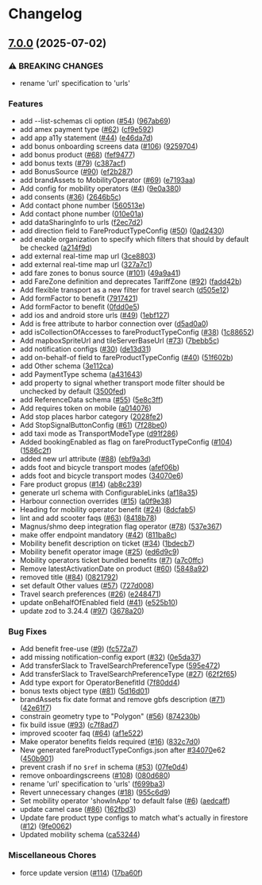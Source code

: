 # Changelog

## [7.0.0](https://github.com/AtB-AS/config-specs/compare/v2.0.0...v7.0.0) (2025-07-02)


### ⚠ BREAKING CHANGES

* rename 'url' specification to 'urls'

### Features

* add --list-schemas cli option ([#54](https://github.com/AtB-AS/config-specs/issues/54)) ([967ab69](https://github.com/AtB-AS/config-specs/commit/967ab69cbb90aa7ab0160efe9cca53498b401aa2))
* add amex payment type ([#62](https://github.com/AtB-AS/config-specs/issues/62)) ([cf9e592](https://github.com/AtB-AS/config-specs/commit/cf9e59213b0e99cdc83e5a136ea4e38436c2135a))
* add app a11y statement ([#44](https://github.com/AtB-AS/config-specs/issues/44)) ([e46da7d](https://github.com/AtB-AS/config-specs/commit/e46da7d859d6a660b74bb7113c4bb3cfb0099823))
* add bonus onboarding screens data ([#106](https://github.com/AtB-AS/config-specs/issues/106)) ([9259704](https://github.com/AtB-AS/config-specs/commit/9259704a81786c21d90d7562d1f9a5b7529c0ee4))
* add bonus product ([#68](https://github.com/AtB-AS/config-specs/issues/68)) ([fef9477](https://github.com/AtB-AS/config-specs/commit/fef94774b3a1cac9f601dd61dd5ea9f472eb97be))
* add bonus texts ([#79](https://github.com/AtB-AS/config-specs/issues/79)) ([c387acf](https://github.com/AtB-AS/config-specs/commit/c387acf93b73bf46e0e7a90b5c6d8aebbe7af051))
* add BonusSource ([#90](https://github.com/AtB-AS/config-specs/issues/90)) ([ef2b287](https://github.com/AtB-AS/config-specs/commit/ef2b28711b2e24a48b8f8ee27ea52ee51cd56c6d))
* add brandAssets to MobilityOperator ([#69](https://github.com/AtB-AS/config-specs/issues/69)) ([e7193aa](https://github.com/AtB-AS/config-specs/commit/e7193aa455b282c5738c0eeb8ff3d2dacf07ae6a))
* Add config for mobility operators ([#4](https://github.com/AtB-AS/config-specs/issues/4)) ([9e0a380](https://github.com/AtB-AS/config-specs/commit/9e0a380bfff26e51106b7f989104ea4d6d8ab03f))
* add consents ([#36](https://github.com/AtB-AS/config-specs/issues/36)) ([2646b5c](https://github.com/AtB-AS/config-specs/commit/2646b5c4469e17937c6bfedd0c0ab889213ec6b7))
* Add contact phone number ([560513e](https://github.com/AtB-AS/config-specs/commit/560513edb6f4abe204c609a9e9afc1348414b6cf))
* Add contact phone number ([010e01a](https://github.com/AtB-AS/config-specs/commit/010e01a5540da127daeecce45d65bc44c6d41ccb))
* add dataSharingInfo to urls ([f2ec7d2](https://github.com/AtB-AS/config-specs/commit/f2ec7d2e8e4c1a4c1ca34c5a5aef431fb7b8461f))
* add direction field to FareProductTypeConfig ([#50](https://github.com/AtB-AS/config-specs/issues/50)) ([0ad2430](https://github.com/AtB-AS/config-specs/commit/0ad243002ac31e32a944725e6bb1f0bd211dbfaf))
* add enable organization to specify which filters that should by default be checked ([a214f9d](https://github.com/AtB-AS/config-specs/commit/a214f9dd216eabd8207fdab229b3b406e14c2da2))
* add external real-time map url ([3ce8803](https://github.com/AtB-AS/config-specs/commit/3ce88033aee2bc4b9b64c07c6209864713d666ad))
* add external real-time map url ([327a7c1](https://github.com/AtB-AS/config-specs/commit/327a7c19fabb1ddeba1f2109088457cb50a6b9e8))
* add fare zones to bonus source ([#101](https://github.com/AtB-AS/config-specs/issues/101)) ([49a9a41](https://github.com/AtB-AS/config-specs/commit/49a9a41d8384ba439b7e996dc47f765660c1de37))
* add FareZone definition and deprecates TariffZone ([#92](https://github.com/AtB-AS/config-specs/issues/92)) ([fadd42b](https://github.com/AtB-AS/config-specs/commit/fadd42bfd67eb785474e3cb01f529d9cb85a739d))
* Add flexible transport as a new filter for travel search ([d505e12](https://github.com/AtB-AS/config-specs/commit/d505e12c8bab610697320ed2f922003d0467f104))
* Add formFactor to benefit ([7917421](https://github.com/AtB-AS/config-specs/commit/791742168c47465edc4f70afaab2656a79fb4196))
* Add formFactor to benefit ([0fdd0e5](https://github.com/AtB-AS/config-specs/commit/0fdd0e5d67f54642eeeb39f9a238b1cbfea09c55))
* add ios and android store urls ([#49](https://github.com/AtB-AS/config-specs/issues/49)) ([1ebf127](https://github.com/AtB-AS/config-specs/commit/1ebf1276463b5baecb84376a2e519183375bc00f))
* Add is free attribute to harbor connection over ([d5ad0a0](https://github.com/AtB-AS/config-specs/commit/d5ad0a0164c666d3412d971b8d12218fa50b9408))
* add isCollectionOfAccesses to fareProductTypeConfig ([#38](https://github.com/AtB-AS/config-specs/issues/38)) ([1c88652](https://github.com/AtB-AS/config-specs/commit/1c88652f1e44fe26b3a5011678ec1a8ad0f649d2))
* Add mapboxSpriteUrl and tileServerBaseUrl ([#73](https://github.com/AtB-AS/config-specs/issues/73)) ([7bebb5c](https://github.com/AtB-AS/config-specs/commit/7bebb5cfe2b05781f726af80683c7b390ae49d34))
* add notification configs ([#30](https://github.com/AtB-AS/config-specs/issues/30)) ([de13d31](https://github.com/AtB-AS/config-specs/commit/de13d31a9a796cb73da163c32d8b45682be9efa0))
* add on-behalf-of field to fareProductTypeConfig ([#40](https://github.com/AtB-AS/config-specs/issues/40)) ([51f602b](https://github.com/AtB-AS/config-specs/commit/51f602bc336ae702ff0c1dc01450f6356576cfd3))
* add Other schema ([3e112ca](https://github.com/AtB-AS/config-specs/commit/3e112cab9dc3675ebf1378abb9b8a40f12eec4bc))
* add PaymentType schema ([a431643](https://github.com/AtB-AS/config-specs/commit/a431643d3c149ba2a7cb9e1f37f58c0018e849a1))
* add property to signal whether transport mode filter should be unchecked by default ([3500fed](https://github.com/AtB-AS/config-specs/commit/3500fed11c6f9adb081093eb147ceed359ed68f4))
* add ReferenceData schema ([#55](https://github.com/AtB-AS/config-specs/issues/55)) ([5e8c3ff](https://github.com/AtB-AS/config-specs/commit/5e8c3ff8e1f6ae96879450ba3aa95da7f3cef62b))
* Add requires token on mobile ([a014076](https://github.com/AtB-AS/config-specs/commit/a01407622871108d603cd567290e4be8d25dfd1b))
* Add stop places harbor category ([2028fe2](https://github.com/AtB-AS/config-specs/commit/2028fe2c0ff7e95111373d4454ba556ff40e63d4))
* Add StopSignalButtonConfig ([#61](https://github.com/AtB-AS/config-specs/issues/61)) ([7f28be0](https://github.com/AtB-AS/config-specs/commit/7f28be093dc6c201c07f2c2994f82c73e75b3f00))
* add taxi mode as TransportModeType ([d91f286](https://github.com/AtB-AS/config-specs/commit/d91f2862351038e1dd80d2d6f416470582a7fb9e))
* Added bookingEnabled as flag on fareProductTypeConfig ([#104](https://github.com/AtB-AS/config-specs/issues/104)) ([1586c2f](https://github.com/AtB-AS/config-specs/commit/1586c2fd9a6999cbc095eac769ff89f4375fd1dc))
* added new url attribute ([#88](https://github.com/AtB-AS/config-specs/issues/88)) ([ebf9a3d](https://github.com/AtB-AS/config-specs/commit/ebf9a3d8ec7057006f28cdcf57b3385763f91393))
* adds foot and bicycle transport modes ([afef06b](https://github.com/AtB-AS/config-specs/commit/afef06baac2e561858fe745ed4a4f8239de425a8))
* adds foot and bicycle transport modes ([34070e6](https://github.com/AtB-AS/config-specs/commit/34070e624461b3a15db854969e0fcaa21751eaba))
* Fare product gropus ([#14](https://github.com/AtB-AS/config-specs/issues/14)) ([ab8c239](https://github.com/AtB-AS/config-specs/commit/ab8c2391e4ef539ef1d3b42170e6b3749496947d))
* generate url schema with ConfigurableLinks ([af18a35](https://github.com/AtB-AS/config-specs/commit/af18a3589f7f103eb9d68dd9655fca356870de99))
* Harbour connection overrides ([#15](https://github.com/AtB-AS/config-specs/issues/15)) ([a0f9e38](https://github.com/AtB-AS/config-specs/commit/a0f9e3893404160d69ac92654cdadcd7f9363c51))
* Heading for mobility operator benefit ([#24](https://github.com/AtB-AS/config-specs/issues/24)) ([8dcfab5](https://github.com/AtB-AS/config-specs/commit/8dcfab5456e0e9c5a1dd1e5d48086701f0d7f84e))
* lint and add scooter faqs ([#63](https://github.com/AtB-AS/config-specs/issues/63)) ([8418b78](https://github.com/AtB-AS/config-specs/commit/8418b78624493e90682a976acc3b8d6360ce20dd))
* Magnus/shmo deep integration flag operator ([#78](https://github.com/AtB-AS/config-specs/issues/78)) ([537e367](https://github.com/AtB-AS/config-specs/commit/537e36770be524813660c1e0a1da5f002233d63b))
* make offer endpoint mandatory ([#42](https://github.com/AtB-AS/config-specs/issues/42)) ([811ba8c](https://github.com/AtB-AS/config-specs/commit/811ba8c175b450b0323e90df31b26a5bc29b72f7))
* Mobility benefit description on ticket ([#34](https://github.com/AtB-AS/config-specs/issues/34)) ([1bdecb7](https://github.com/AtB-AS/config-specs/commit/1bdecb7a509746b908f12039acc83c8cf37aaa0b))
* Mobility benefit operator image ([#25](https://github.com/AtB-AS/config-specs/issues/25)) ([ed6d9c9](https://github.com/AtB-AS/config-specs/commit/ed6d9c918af8cd17542955f321b03a21246ecf01))
* Mobility operators ticket bundled benefits ([#7](https://github.com/AtB-AS/config-specs/issues/7)) ([a7c0ffc](https://github.com/AtB-AS/config-specs/commit/a7c0ffc0ed89ea568dc11caf727a084d0d606a4c))
* Remove latestActivationDate on product ([#60](https://github.com/AtB-AS/config-specs/issues/60)) ([5848a92](https://github.com/AtB-AS/config-specs/commit/5848a921fed1030a640e92334b4e598413d66add))
* removed title ([#84](https://github.com/AtB-AS/config-specs/issues/84)) ([0821792](https://github.com/AtB-AS/config-specs/commit/08217925e43d0ab8a97437642ae821d43b775527))
* set default Other values ([#57](https://github.com/AtB-AS/config-specs/issues/57)) ([727d008](https://github.com/AtB-AS/config-specs/commit/727d008ce02db702b4f6f57b76fa842ea240d681))
* Travel search preferences ([#26](https://github.com/AtB-AS/config-specs/issues/26)) ([e248471](https://github.com/AtB-AS/config-specs/commit/e248471d396fb69ebaa9b27fbaceb988a78966a5))
* update onBehalfOfEnabled field ([#41](https://github.com/AtB-AS/config-specs/issues/41)) ([e525b10](https://github.com/AtB-AS/config-specs/commit/e525b10c8b2e3542ff0e5b6a4c15a0c2584b36e4))
* update zod to 3.24.4 ([#97](https://github.com/AtB-AS/config-specs/issues/97)) ([3678a20](https://github.com/AtB-AS/config-specs/commit/3678a20ab29f948a9fc968105bee6969a902f396))


### Bug Fixes

* Add benefit free-use ([#9](https://github.com/AtB-AS/config-specs/issues/9)) ([fc572a7](https://github.com/AtB-AS/config-specs/commit/fc572a740d722ed6635534bf6b5c151084b6a176))
* add missing notification-config export ([#32](https://github.com/AtB-AS/config-specs/issues/32)) ([0e5da37](https://github.com/AtB-AS/config-specs/commit/0e5da3790e2b4fc0ba736f17bd583ccd97879763))
* Add transferSlack to TravelSearchPreferenceType ([595e472](https://github.com/AtB-AS/config-specs/commit/595e47240a2d2608cc22e8c6a0d9401aa37f039e))
* Add transferSlack to TravelSearchPreferenceType ([#27](https://github.com/AtB-AS/config-specs/issues/27)) ([62f2f65](https://github.com/AtB-AS/config-specs/commit/62f2f65a0caa9ecd463f8788365048e4352a0fd8))
* Add type export for OperatorBenefitId ([7f80dd4](https://github.com/AtB-AS/config-specs/commit/7f80dd445d61c83faccf34694cb579e2e588cf01))
* bonus texts object type ([#81](https://github.com/AtB-AS/config-specs/issues/81)) ([5d16d01](https://github.com/AtB-AS/config-specs/commit/5d16d01a33069e1cc05651a7450b9ad8de6bc406))
* brandAssets fix date format and remove gbfs description ([#71](https://github.com/AtB-AS/config-specs/issues/71)) ([42e61f7](https://github.com/AtB-AS/config-specs/commit/42e61f77394143904c63fb2e4192e17d6d1fec5c))
* constrain geometry type to "Polygon" ([#56](https://github.com/AtB-AS/config-specs/issues/56)) ([874230b](https://github.com/AtB-AS/config-specs/commit/874230b95873d735cc1c115b4510747247952a7d))
* fix build issue ([#93](https://github.com/AtB-AS/config-specs/issues/93)) ([c7f8ad7](https://github.com/AtB-AS/config-specs/commit/c7f8ad782d73aa00cb0272f2c9e6cf4fb29bf59e))
* improved scooter faq ([#64](https://github.com/AtB-AS/config-specs/issues/64)) ([af1e522](https://github.com/AtB-AS/config-specs/commit/af1e522150f529041403da017cdae634ffacf67e))
* Make operator benefits fields required ([#16](https://github.com/AtB-AS/config-specs/issues/16)) ([832c7d0](https://github.com/AtB-AS/config-specs/commit/832c7d0361b06efe83053d432ccaaf80619809b8))
* New generated fareProductTypeConfigs.json after [#34070](https://github.com/AtB-AS/config-specs/issues/34070)e62 ([450b901](https://github.com/AtB-AS/config-specs/commit/450b901f6e69747029fbc7f117c51f3f7571cee9))
* prevent crash if no `$ref` in schema ([#53](https://github.com/AtB-AS/config-specs/issues/53)) ([07fe0d4](https://github.com/AtB-AS/config-specs/commit/07fe0d4901e8e3c3cf78d0a403ef49ed4680fa0e))
* remove onboardingscreens ([#108](https://github.com/AtB-AS/config-specs/issues/108)) ([080d680](https://github.com/AtB-AS/config-specs/commit/080d680c888b417088f22e8e38916116664106f5))
* rename 'url' specification to 'urls' ([f699ba3](https://github.com/AtB-AS/config-specs/commit/f699ba3fc5f58fb1736bfae4b557b941655306b1))
* Revert unnecessary changes ([#18](https://github.com/AtB-AS/config-specs/issues/18)) ([955c6d9](https://github.com/AtB-AS/config-specs/commit/955c6d9386e20d6b6d3d5abf2197bd4a7bd10505))
* Set mobility operator 'showInApp' to default false ([#6](https://github.com/AtB-AS/config-specs/issues/6)) ([aedcaff](https://github.com/AtB-AS/config-specs/commit/aedcaff15692adf72ff2c2b91788c36f255ebb50))
* update camel case ([#86](https://github.com/AtB-AS/config-specs/issues/86)) ([162fbd3](https://github.com/AtB-AS/config-specs/commit/162fbd323188b0f1224c0e87dc6bf273975ce1c4))
* Update fare product type configs to match what's actually in firestore ([#12](https://github.com/AtB-AS/config-specs/issues/12)) ([9fe0062](https://github.com/AtB-AS/config-specs/commit/9fe006283ae64e4e1ae9742b706c3489169d8c44))
* Updated mobility schema ([ca53244](https://github.com/AtB-AS/config-specs/commit/ca53244d076e564d310a94e75c9e134f78e984f7))


### Miscellaneous Chores

* force update version ([#114](https://github.com/AtB-AS/config-specs/issues/114)) ([17ba60f](https://github.com/AtB-AS/config-specs/commit/17ba60fb74ad4b7484d651ee290c8d975fffac1b))
